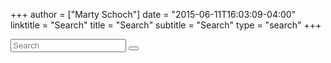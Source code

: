 +++
author = ["Marty Schoch"]
date = "2015-06-11T16:03:09-04:00"
linktitle = "Search"
title = "Search"
subtitle = "Search"
type = "search"
+++
<form method="GET" id="searchForm" action="/search">
<div class="row">
    <!-- search form -->
    <div class="col-md-12">
            <div id="custom-search-input">
                <div class="input-group col-md-6 col-md-offset-3">
                    <input id="page" name="p" value="1" type="hidden"/>
                    <input id="query" name="q" type="text" class="form-control input-lg" placeholder="Search" />
                    <span class="input-group-btn">
                        <button id="searchButton" class="btn btn-info btn-lg" type="submit">
                            <i class="glyphicon glyphicon-search"></i>
                        </button>
                    </span>
                </div>
            </div>
    </div>
    <!-- search results -->
    <div id="searchResultsArea" class="col-md-12"></div>
</div>
</form>

<script id="searchResultsTmpl" type="text/x-handlebars-template">

    <h5>
        {{#hasMultiplePages}}Page {{page}} of {{/hasMultiplePages}}
        {{total_hits}} results ({{searchTime}})
    </h5>

    <div class="col-md-8">
    {{#hits}}
        <div>
            <b>
                <a class="resultLink" href="{{id}}">{{fields.title}}</a>
            </b>
                     
            <span class="badge pull-right">{{roundScore}}</span>
                    
            <div class="panel panel-default">
                <div class="panel-heading">

                    <b>{{fields.author}}</b> on {{fields.date}}
                </div>

                <div class="panel-body">
                    {{#fragments}}
                        <div>
                            {{#content}}
                                <div>{{{.}}}</div>
                            {{/content}}
                        </div>
                    {{/fragments}}
                </div>

            </div>
        </div>
    {{/hits}}
    </div>

    <div class="col-md-3 col-md-offset-1">
        <h3>Refine Results</h3>
        {{#each facets}}
            <div class="panel panel-default">
                <div class="panel-heading"><b>{{@key}}</b></div>
                <div class="panel-body">
                    {{#each terms}}
                    <div class="checkbox">
                      <label>
                        <input name="f{{@../key}}" type="checkbox" value="{{term}}" onclick="toggleFilter('{{@../key}}','{{term}}',event);" {{checked isChecked}}>
                        {{term}} ({{count}})
                      </label>
                    </div>
                    {{/each}}
                    {{#each date_ranges}}
                    <div class="checkbox">
                      <label>
                        <input name="f{{@../key}}" type="checkbox" value="{{name}}" onclick="toggleFilter('{{@../key}}','{{name}}',event);" {{checked isChecked}}>
                        {{name}} ({{count}})
                      </label>
                    </div>
                    {{/each}}
                </div>
            </div>
        {{/each}}
    </div>


    {{#hasMultiplePages}}
        <div class="col-md-4 col-md-offset-4">
            <ul class="pagination">
                {{#notOnFirstPage}}
                    <li>
                        <a onclick="jumpToPage({{prevPage}})" href="">&laquo;</a>

                {{/notOnFirstPage}}

                {{#validPages}}
                    <li class="{{clazz}}">
                        <a href="" onclick="jumpToPage({{index}}, event)">{{index}}</a>
                    </li>
                {{/validPages}}
                
                {{#notOnLastPage}}
                    <li>
                        <a onclick="jumpToPage(nextPage)" href="">&raquo;</a>
                    </li>
                {{/notOnLastPage}}
            </ul>
        </div>
    {{/hasMultiplePages}}
</script>
<script id="noHitsTmpl" type="text/x-handlebars-template">
    <h5>Your search - {{userQuery}} - did not match any documents.</h5>
</script>
<script id="searchErrorTmpl" type="text/x-handlebars-template">
    <h5>Error executing search: {{msg}}</h5>
</script>
